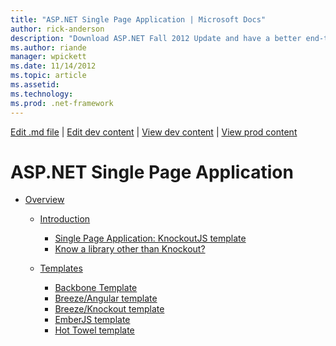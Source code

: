 ```yaml
---
title: "ASP.NET Single Page Application | Microsoft Docs"
author: rick-anderson
description: "Download ASP.NET Fall 2012 Update and have a better end-to-end experience for building applications with significant client-side interactions using JavaScrip..."
ms.author: riande
manager: wpickett
ms.date: 11/14/2012
ms.topic: article
ms.assetid: 
ms.technology: 
ms.prod: .net-framework
---
```

[Edit .md file](C:\Projects\msc\dev\Msc.Www\Web.ASP\App_Data\github\index.md) | [Edit dev content](http://www.aspdev.net/umbraco#/content/content/edit/43377) | [View dev content](http://docs.aspdev.net/tutorials/single-page-application/index.html) | [View prod content](http://www.asp.net/single-page-application)

ASP.NET Single Page Application
====================
- [Overview](overview/index.md)

    - [Introduction](overview/introduction/index.md)

        - [Single Page Application: KnockoutJS template](overview/introduction/knockoutjs-template.md)
        - [Know a library other than Knockout?](overview/introduction/other-libraries.md)
    - [Templates](overview/templates/index.md)

        - [Backbone Template](overview/templates/backbonejs-template.md)
        - [Breeze/Angular template](overview/templates/breezeangular-template.md)
        - [Breeze/Knockout template](overview/templates/breezeknockout-template.md)
        - [EmberJS template](overview/templates/emberjs-template.md)
        - [Hot Towel template](overview/templates/hottowel-template.md)